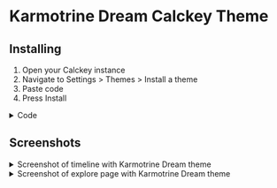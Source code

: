 # Karmotrine Dream Calckey Theme



## Installing

1. Open your Calckey instance
2. Navigate to Settings > Themes > Install a theme
3. Paste code
4. Press Install

<details>
  <summary>Code</summary>
  
      {
        id: '03539279-f1a0-4d7c-9732-2cce7cb39235',
        base: 'dark',
        desc: 'A dark theme somewhat originally based on the VA-11 Hall-A UI colours. Not so much in the end result.',
        name: 'Karmotrine Dream',
        props: {
          bg: '#1f1a21',
          fg: '#FCB6C0',
          cwBg: '@accent',
          cwFg: '@fgOnAccent',
          link: '@mention',
          badge: '@mention',
          navBg: '#1f1a2d',
          panel: '@bg',
          popup: '@navBg',
          accent: ':lighten<15<@bg',
          renote: '@mention',
          hashtag: '@mention',
          mention: '#F03B67',
          buttonBg: ':lighten<5<@bg',
          accentedBg: '#FCB6C0',
          fgOnAccent: '#FEC5D2',
          infoWarnBg: '@accentedBg',
          infoWarnFg: 'black',
          swutchOnBg: '@accent',
          swutchOnFg: '@fg',
          swutchOffFg: '#7b7b7b',
          fgHighlighted: ':darken<5<@fg',
        },
        author: '@jill@nightcity.bar',
      }

</details>

## Screenshots
<details>
  <summary>Screenshot of timeline with Karmotrine Dream theme</summary>
  <img src="karmotrine-dream-screenshot-1.png" alt="Screenshot of timeline with Karmotrine Dream theme"/>
</details>
<details>
  <summary>Screenshot of explore page with Karmotrine Dream theme</summary>
  <img src="karmotrine-dream-screenshot-2.png" alt="Screenshot of explore page with Karmotrine Dream theme"/>
</details>